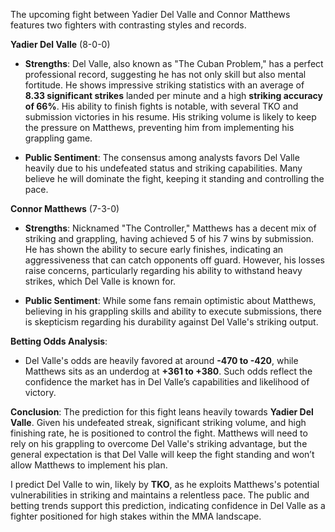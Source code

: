 The upcoming fight between Yadier Del Valle and Connor Matthews features two fighters with contrasting styles and records. 

**Yadier Del Valle** (8-0-0)
- **Strengths**: Del Valle, also known as "The Cuban Problem," has a perfect professional record, suggesting he has not only skill but also mental fortitude. He shows impressive striking statistics with an average of **8.33 significant strikes** landed per minute and a high **striking accuracy of 66%**. His ability to finish fights is notable, with several TKO and submission victories in his resume. His striking volume is likely to keep the pressure on Matthews, preventing him from implementing his grappling game.
  
- **Public Sentiment**: The consensus among analysts favors Del Valle heavily due to his undefeated status and striking capabilities. Many believe he will dominate the fight, keeping it standing and controlling the pace.

**Connor Matthews** (7-3-0)
- **Strengths**: Nicknamed "The Controller," Matthews has a decent mix of striking and grappling, having achieved 5 of his 7 wins by submission. He has shown the ability to secure early finishes, indicating an aggressiveness that can catch opponents off guard. However, his losses raise concerns, particularly regarding his ability to withstand heavy strikes, which Del Valle is known for.

- **Public Sentiment**: While some fans remain optimistic about Matthews, believing in his grappling skills and ability to execute submissions, there is skepticism regarding his durability against Del Valle's striking output.

**Betting Odds Analysis**:
- Del Valle's odds are heavily favored at around **-470 to -420**, while Matthews sits as an underdog at **+361 to +380**. Such odds reflect the confidence the market has in Del Valle’s capabilities and likelihood of victory. 

**Conclusion**:
The prediction for this fight leans heavily towards **Yadier Del Valle**. Given his undefeated streak, significant striking volume, and high finishing rate, he is positioned to control the fight. Matthews will need to rely on his grappling to overcome Del Valle's striking advantage, but the general expectation is that Del Valle will keep the fight standing and won’t allow Matthews to implement his plan. 

I predict Del Valle to win, likely by **TKO**, as he exploits Matthews's potential vulnerabilities in striking and maintains a relentless pace. The public and betting trends support this prediction, indicating confidence in Del Valle as a fighter positioned for high stakes within the MMA landscape.